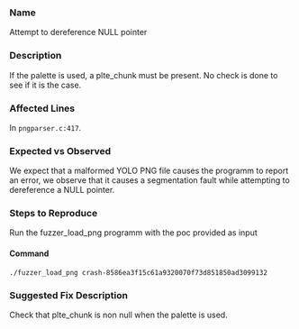 ### Name
Attempt to dereference NULL pointer

### Description

If the palette is used, a plte_chunk must be present. No check is done to see if it is the case.

### Affected Lines
In `pngparser.c:417`.

### Expected vs Observed
We expect that a malformed YOLO PNG file causes the programm to report an error, we observe that it causes a segmentation fault while attempting to dereference a NULL pointer.

### Steps to Reproduce
Run the fuzzer_load_png programm with the poc provided as input

#### Command

```
./fuzzer_load_png crash-8586ea3f15c61a9320070f73d851850ad3099132
```

### Suggested Fix Description
Check that plte_chunk is non null when the palette is used.
